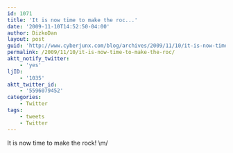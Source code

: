 ```yaml
---
id: 1071
title: 'It is now time to make the roc...'
date: '2009-11-10T14:52:50-04:00'
author: DizkoDan
layout: post
guid: 'http://www.cyberjunx.com/blog/archives/2009/11/10/it-is-now-time-to-make-the-roc/'
permalink: /2009/11/10/it-is-now-time-to-make-the-roc/
aktt_notify_twitter:
    - 'yes'
ljID:
    - '1035'
aktt_twitter_id:
    - '5596079452'
categories:
    - Twitter
tags:
    - tweets
    - Twitter
---
```


It is now time to make the rock! \\m/